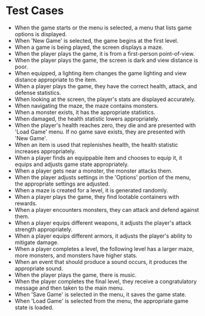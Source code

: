 # Test Cases
* When the game starts or the menu is selected, a menu that lists game options is displayed.
* When 'New Game' is selected, the game begins at the first level.
* When a game is being played, the screen displays a maze.
* When the player plays the game, it is from a first-person point-of-view.
* When the player plays the game, the screen is dark and view distance is poor.
* When equipped, a lighting item changes the game lighting and view distance appropriate to the item.
* When a player plays the game, they have the correct health, attack, and defense statistics.
* When looking at the screen, the player's stats are displayed accurately.
* When navigating the maze, the maze contains monsters.
* When a monster exists, it has the appropriate statistics.
* When damaged, the health statistic lowers appropriately.
* When the player's health reaches zero, they die and are presented with 'Load Game' menu. If no game save exists, they are presented with 'New Game'.
* When an item is used that replenishes health, the health statistic increases appropriately.
* When a player finds an equippable item and chooses to equip it, it equips and adjusts game state appropriately.
* When a player gets near a monster, the monster attacks them.
* When the player adjusts settings in the 'Options' portion of the menu, the appropriate settings are adjusted.
* When a maze is created for a level, it is generated randomly.
* When a player plays the game, they find lootable containers with rewards.
* When a player encounters monsters, they can attack and defend against them.
* When a player equips different weapons, it adjusts the player's attack strength appropriately.
* When a player equips different armors, it adjusts the player's ability to mitigate damage.
* When a player completes a level, the following level has a larger maze, more monsters, and monsters have higher stats.
* When an event that should produce a sound occurs, it produces the appropriate sound.
* When the player plays the game, there is music.
* When the player completes the final level, they receive a congratulatory message and then taken to the main menu.
* When 'Save Game' is selected in the menu, it saves the game state.
* When 'Load Game' is selected from the menu, the appropriate game state is loaded.